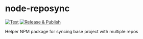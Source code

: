 # node-reposync

[![Test](https://github.com/xoros-repo/node-reposync/actions/workflows/test.yml/badge.svg)](https://github.com/xoros-repo/node-reposync/actions/workflows/test.yml)
[![Release & Publish](https://github.com/xoros-repo/node-reposync/actions/workflows/publish.yml/badge.svg)](https://github.com/xoros-repo/node-reposync/actions/workflows/publish.yml)

Helper NPM package for syncing base project with multiple repos
